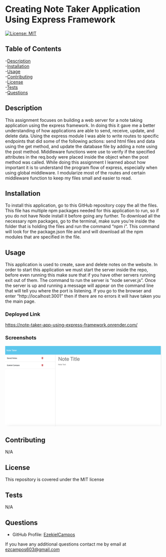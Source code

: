 
# Creating Note Taker Application Using Express Framework

[![License: MIT](https://cdn.prod.website-files.com/5e0f1144930a8bc8aace526c/65dd9eb5aaca434fac4f1c34_License-MIT-blue.svg)](/LICENSE)


## Table of Contents
-[Description](#description)
<br/>
-[Installation](#installation)
<br/>
-[Usage](#usage)
<br/>
-[Contributing](#contributing)
<br/>
-[License](#license)
<br/>
-[Tests](#tests)
<br/>
-[Questions](#questions)
<br/>

## Description

This assignment focuses on building a web server for a note taking application using the express framework.  In doing this it gave me a better understanding of how applications are able to send, receive, update, and delete data.  Using the express module I was able to write routes to specific endpoints that did some of the following actions: send html files and data using the get method, and update the database file by adding a note using the post method.  Middleware functions were use to verify if the specified attributes in the req.body were placed inside the object when the post method was called.  While doing this assignment I learned about how important it is to understand the program flow of express, especially when using global middleware.  I modularize most of the routes and certain middleware function to keep my files small and easier to read.  

## Installation

To install this application, go to this GitHub repository copy the all the files.  This file has multiple npm packages needed for this application to run, so if you do not have Node install it before going any further.  To download all the necessary npm packages,  go to the terminal, make sure you’re inside the folder that is holding the files and run the command “npm i”.  This command will look for the package.json file and and will download all the npm modules that are specified in the file.

## Usage

This application is used to create, save and delete notes on the website.  In order to start this application we must start the server inside the repo, before even running this make sure that if you have other servers running exit out of them. The command to run the server is “node server.js”.  Once the server is up and running a message will appear on the command line that will tell you where the port is listening.  If you go to the browser and enter “http://localhost:3001” then if there are no errors it will have taken you the main page.

### Deployed Link
https://note-taker-app-using-express-framework.onrender.com/

### Screenshots
![alt](./images/note-taker-screenshot.png)
## Contributing

N/A
## License

This repository is covered under the MIT license

## Tests

N/A


## Questions

* GitHub Profile: [EzekielCampos](https://github.com/EzekielCampos)

If you have any additional questions contact me by email at ezcampos603@gmail.com

